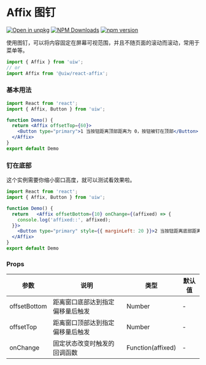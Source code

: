 Affix 图钉
===

[![Open in unpkg](https://img.shields.io/badge/Open%20in-unpkg-blue)](https://uiwjs.github.io/npm-unpkg/#/pkg/@uiw/react-affix/file/README.md)
[![NPM Downloads](https://img.shields.io/npm/dm/@uiw/react-affix.svg?style=flat)](https://www.npmjs.com/package/@uiw/react-affix)
[![npm version](https://img.shields.io/npm/v/@uiw/react-affix.svg?label=@uiw/react-affix)](https://npmjs.com/@uiw/react-affix)

使用图钉，可以将内容固定在屏幕可视范围，并且不随页面的滚动而滚动，常用于菜单等。

```jsx
import { Affix } from 'uiw';
// or
import Affix from '@uiw/react-affix';
```

### 基本用法
 
```jsx mdx:preview&bgWhite=true&codeSandbox=true&codePen=true
import React from 'react';
import { Affix, Button } from 'uiw';

function Demo() {
  return <Affix offsetTop={60}>
    <Button type="primary">1 当按钮距离顶部距离为 0，按钮被钉在顶部</Button>
  </Affix>
}
export default Demo
```

### 钉在底部

这个实例需要你缩小窗口高度，就可以测试看效果啦。

```jsx mdx:preview&bgWhite=true&codeSandbox=true&codePen=tru
import React from 'react';
import { Affix, Button } from 'uiw';

function Demo() {
  return   <Affix offsetBottom={10} onChange={(affixed) => {
    console.log('affixed::', affixed);
  }}>
    <Button type="primary" style={{ marginLeft: 20 }}>2 当按钮距离底部距离为 0，按钮被钉在底部</Button>
  </Affix>
}
export default Demo
```

### Props

| 参数 | 说明 | 类型 | 默认值 |
|--------- |-------- |--------- |-------- |
| offsetBottom | 	距离窗口底部达到指定偏移量后触发 | Number| - |
| offsetTop | 	距离窗口顶部达到指定偏移量后触发 | Number| - |
| onChange | 		固定状态改变时触发的回调函数 | Function(affixed) | - |

